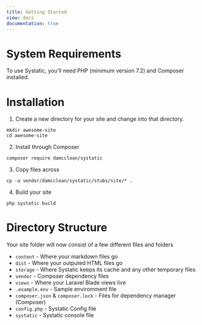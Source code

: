 ```yaml
---
title: Getting Started
view: docs
documentation: true
---
```


# System Requirements
To use Systatic, you'll need PHP (minimum version 7.2) and Composer installed.

# Installation
1. Create a new directory for your site and change into that directory.

```
mkdir awesome-site
cd awesome-site
```

2. Install through Composer

```
composer require damcclean/systatic
```

3. Copy files across

```
cp -a vendor/damcclean/systatic/stubs/site/* .
```

4. Build your site

```
php systatic build
```

# Directory Structure
Your site folder will now consist of a few different files and folders

* `content` - Where your markdown files go
* `dist` - Where your outputed HTML files go
* `storage` - Where Systatic keeps its cache and any other temporary files
* `vendor` - Composer dependency files
* `views` - Where your Laravel Blade views live
* `.example.env` - Sample enviromment file
* `composer.json` & `composer.lock` - Files for dependency manager (Composer)
* `config.php` - Systatic Config file
* `systatic` - Systatic console file
